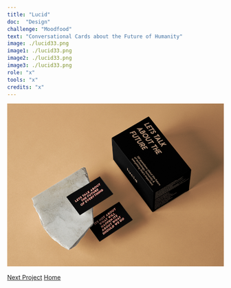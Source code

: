 ```yaml
---
title: "Lucid"
doc:  "Design"
challenge: "Moodfood"
text: "Conversational Cards about the Future of Humanity"
image: ./lucid33.png
image1: ./lucid33.png
image2: ./lucid33.png
image3: ./lucid33.png
role: "x"
tools: "x"
credits: "x"
---
```


![Hero](./5lucid.png)

[Next Project](/replastic)
[Home](/)

